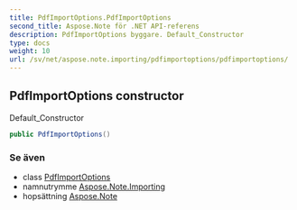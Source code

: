 ```yaml
---
title: PdfImportOptions.PdfImportOptions
second_title: Aspose.Note för .NET API-referens
description: PdfImportOptions byggare. Default_Constructor
type: docs
weight: 10
url: /sv/net/aspose.note.importing/pdfimportoptions/pdfimportoptions/
---
```

## PdfImportOptions constructor

Default_Constructor

```csharp
public PdfImportOptions()
```

### Se även

* class [PdfImportOptions](../)
* namnutrymme [Aspose.Note.Importing](../../pdfimportoptions/)
* hopsättning [Aspose.Note](../../../)


